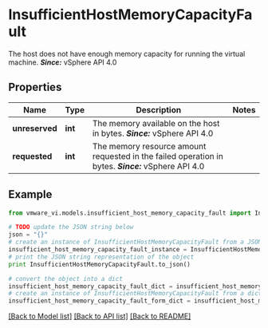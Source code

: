 # InsufficientHostMemoryCapacityFault

The host does not have enough memory capacity for running the virtual machine.  ***Since:*** vSphere API 4.0 

## Properties
Name | Type | Description | Notes
------------ | ------------- | ------------- | -------------
**unreserved** | **int** | The memory available on the host in bytes.  ***Since:*** vSphere API 4.0  | 
**requested** | **int** | The memory resource amount requested in the failed operation in bytes.  ***Since:*** vSphere API 4.0  | 

## Example

```python
from vmware_vi.models.insufficient_host_memory_capacity_fault import InsufficientHostMemoryCapacityFault

# TODO update the JSON string below
json = "{}"
# create an instance of InsufficientHostMemoryCapacityFault from a JSON string
insufficient_host_memory_capacity_fault_instance = InsufficientHostMemoryCapacityFault.from_json(json)
# print the JSON string representation of the object
print InsufficientHostMemoryCapacityFault.to_json()

# convert the object into a dict
insufficient_host_memory_capacity_fault_dict = insufficient_host_memory_capacity_fault_instance.to_dict()
# create an instance of InsufficientHostMemoryCapacityFault from a dict
insufficient_host_memory_capacity_fault_form_dict = insufficient_host_memory_capacity_fault.from_dict(insufficient_host_memory_capacity_fault_dict)
```
[[Back to Model list]](../README.md#documentation-for-models) [[Back to API list]](../README.md#documentation-for-api-endpoints) [[Back to README]](../README.md)



